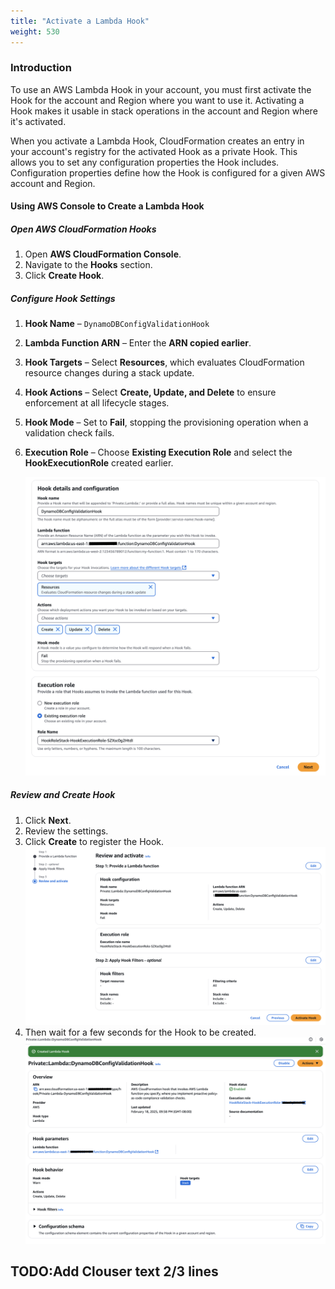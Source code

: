 ```yaml
---
title: "Activate a Lambda Hook"
weight: 530
---
```


### Introduction

To use an AWS Lambda Hook in your account, you must first activate the Hook for the account and Region where you want to use it. Activating a Hook makes it usable in stack operations in the account and Region where it's activated.

When you activate a Lambda Hook, CloudFormation creates an entry in your account's registry for the activated Hook as a private Hook. This allows you to set any configuration properties the Hook includes. Configuration properties define how the Hook is configured for a given AWS account and Region.

#### Using AWS Console to Create a Lambda Hook

##### **Open AWS CloudFormation Hooks**

1. Open **AWS CloudFormation Console**.
2. Navigate to the **Hooks** section.
3. Click **Create Hook**.

##### **Configure Hook Settings**

1. **Hook Name** – `DynamoDBConfigValidationHook`
2. **Lambda Function ARN** – Enter the **ARN copied earlier**.
3. **Hook Targets** – Select **Resources**, which evaluates CloudFormation resource changes during a stack update.
4. **Hook Actions** – Select **Create, Update, and Delete** to ensure enforcement at all lifecycle stages.
5. **Hook Mode** – Set to **Fail**, stopping the provisioning operation when a validation check fails.
6. **Execution Role** – Choose **Existing Execution Role** and select the **HookExecutionRole** created earlier.

   ![hook-detail.png](/static/advanced/hook/hook-detail.png "hook-detail")

##### **Review and Create Hook**

1. Click **Next**.
2. Review the settings.
3. Click **Create** to register the Hook.
   ![hook-review.png](/static/advanced/hook/hook-review.png "hook-review")
4. Then wait for a few seconds for the Hook to be created.
   ![hook-activate-after-creation.png](/static/advanced/hook/hook-activate-after-creation.png "hook-activate-after-creation")

TODO:Add Clouser text 2/3 lines
---
